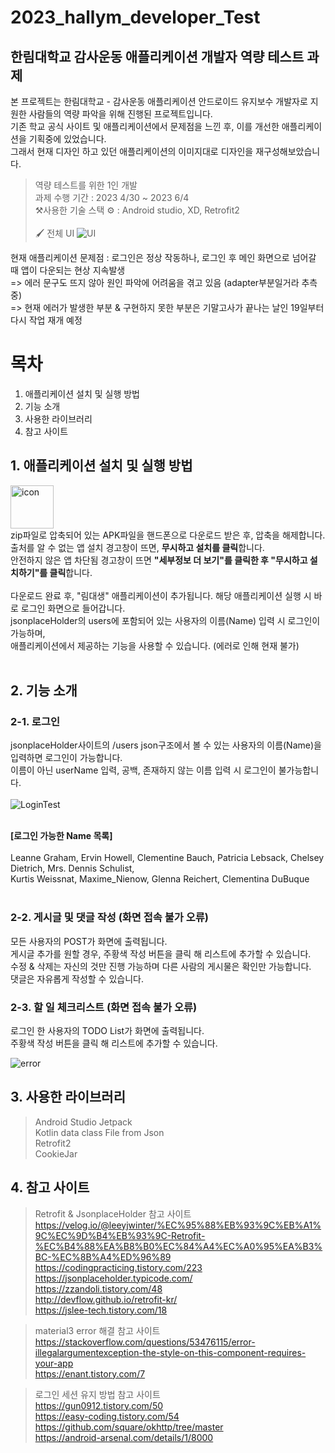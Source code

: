 # 2023_hallym_developer_Test   
## 한림대학교 감사운동 애플리케이션 개발자 역량 테스트 과제

본 프로젝트는 한림대학교 - 감사운동 애플리케이션 안드로이드 유지보수 개발자로 지원한 사람들의 역량 파악을 위해 진행된 프로젝트입니다.   
기존 학교 공식 사이트 및 애플리케이션에서 문제점을 느낀 후, 이를 개선한 애플리케이션을 기획중에 있었습니다.      
그래서 현재 디자인 하고 있던 애플리케이션의 이미지대로 디자인을 재구성해보았습니다.
> 역량 테스트를 위한 1인 개발 <br> 
> 과제 수행 기간 : 2023 4/30 ~ 2023 6/4 <br> 
> ⚒️사용한 기술 스택 ⚙️ : Android studio, XD, Retrofit2<br>      
> 🖌️ 전체 UI
> ![UI](https://github.com/Najungmin510/Developer_ability_test/assets/83949732/e06a01d2-5a65-4a68-ab8e-435a326a817e)
  

현재 애플리케이션 문제점 : 로그인은 정상 작동하나, 로그인 후 메인 화면으로 넘어갈 때 앱이 다운되는 현상 지속발생<br>
=> 에러 문구도 뜨지 않아 원인 파악에 어려움을 겪고 있음 (adapter부분일거라 추측중)<br>
=> 현재 에러가 발생한 부분 & 구현하지 못한 부분은 기말고사가 끝나는 날인 19일부터 다시 작업 재개 예정<br>

# 목차   
1. 애플리케이션 설치 및 실행 방법
2. 기능 소개   
3. 사용한 라이브러리   
4. 참고 사이트      

## 1. 애플리케이션 설치 및 실행 방법<br>
<img width="69" alt="icon" src="https://github.com/Najungmin510/Developer_ability_test/assets/83949732/1b3a7908-e3fc-41aa-883d-2f40cb22f39f"><br>
zip파일로 압축되어 있는 APK파일을 핸드폰으로 다운로드 받은 후, 압축을 해제합니다.<br>
출처를 알 수 없는 앱 설치 경고창이 뜨면, **무시하고 설치를 클릭**합니다.<br>
안전하지 않은 앱 차단됨 경고창이 뜨면 **"세부정보 더 보기"를 클릭한 후 "무시하고 설치하기"를 클릭**합니다.<br><br>
다운로드 완료 후, "림대생" 애플리케이션이 추가됩니다. 해당 애플리케이션 실행 시 바로 로그인 화면으로 들어갑니다.<br>
jsonplaceHolder의 users에 포함되어 있는 사용자의 이름(Name) 입력 시 로그인이 가능하며,<br>
애플리케이션에서 제공하는 기능을 사용할 수 있습니다. (에러로 인해 현재 불가) <br><br>

## 2. 기능 소개
### 2-1. 로그인<br>
jsonplaceHolder사이트의 /users json구조에서 볼 수 있는 사용자의 이름(Name)을 입력하면 로그인이 가능합니다.<br>
이름이 아닌 userName 입력, 공백, 존재하지 않는 이름 입력 시 로그인이 불가능합니다.<br><br>
![LoginTest](https://github.com/Najungmin510/Developer_ability_test/assets/83949732/e7391474-882c-4222-bfcb-a8ab858969a3)<br><br>

**[로그인 가능한 Name 목록]** <br><br>
Leanne Graham, Ervin Howell, Clementine Bauch, Patricia Lebsack, Chelsey Dietrich, Mrs. Dennis Schulist,<br>
Kurtis Weissnat, Maxime_Nienow, Glenna Reichert, Clementina DuBuque<br><br>

### 2-2. 게시글 및 댓글 작성 (화면 접속 불가 오류)<br>
모든 사용자의 POST가 화면에 출력됩니다.<br>
게시글 추가를 원할 경우, 주황색 작성 버튼을 클릭 해 리스트에 추가할 수 있습니다.<br>
수정 & 삭제는 자신의 것만 진행 가능하며 다른 사람의 게시물은 확인만 가능합니다.<br>
댓글은 자유롭게 작성할 수 있습니다.<br>

### 2-3. 할 일 체크리스트 (화면 접속 불가 오류)<br>
로그인 한 사용자의 TODO List가 화면에 출력됩니다.<br>
주황색 작성 버튼을 클릭 해 리스트에 추가할 수 있습니다.<br>

![error](https://github.com/Najungmin510/Developer_ability_test/assets/83949732/9c524b20-0038-436c-9641-e3d7f1e70738)
## 3. 사용한 라이브러리   
> Android Studio Jetpack   
> Kotlin data class File from Json   
> Retrofit2   
> CookieJar

## 4. 참고 사이트
> Retrofit & JsonplaceHolder 참고 사이트      
> https://velog.io/@leeyjwinter/%EC%95%88%EB%93%9C%EB%A1%9C%EC%9D%B4%EB%93%9C-Retrofit-%EC%B4%88%EA%B8%B0%EC%84%A4%EC%A0%95%EA%B3%BC-%EC%8B%A4%ED%96%89   
> https://codingpracticing.tistory.com/223   
> https://jsonplaceholder.typicode.com/   
> https://zzandoli.tistory.com/48   
> http://devflow.github.io/retrofit-kr/   
> https://jslee-tech.tistory.com/18   

> material3 error 해결 참고 사이트   
> https://stackoverflow.com/questions/53476115/error-illegalargumentexception-the-style-on-this-component-requires-your-app   
> https://enant.tistory.com/7   

> 로그인 세션 유지 방법 참고 사이트   
> https://gun0912.tistory.com/50   
> https://easy-coding.tistory.com/54   
> https://github.com/square/okhttp/tree/master   
> https://android-arsenal.com/details/1/8000   

